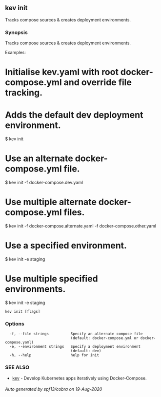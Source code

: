 ## kev init

Tracks compose sources & creates deployment environments.

### Synopsis

Tracks compose sources & creates deployment environments.

Examples:

  # Initialise kev.yaml with root docker-compose.yml and override file tracking.
  # Adds the default dev deployment environment.
  $ kev init

  # Use an alternate docker-compose.yml file.
  $ kev init -f docker-compose.dev.yaml
  
  # Use multiple alternate docker-compose.yml files.
  $ kev init -f docker-compose.alternate.yaml -f docker-compose.other.yaml

  # Use a specified environment.
  $ kev init -e staging

  # Use multiple specified environments.
  $ kev init -e staging

```
kev init [flags]
```

### Options

```
  -f, --file strings          Specify an alternate compose file
                              (default: docker-compose.yml or docker-compose.yaml)
  -e, --environment strings   Specify a deployment environment
                              (default: dev)
  -h, --help                  help for init
```

### SEE ALSO

* [kev](kev.md)	 - Develop Kubernetes apps iteratively using Docker-Compose.

###### Auto generated by spf13/cobra on 19-Aug-2020
